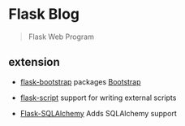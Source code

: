 # Flask Blog

> Flask Web Program



## extension

* [flask-bootstrap](https://travis-ci.org/mbr/flask-bootstrap) packages [Bootstrap](http://getbootstrap.com)

* [flask-script](https://flask-script.readthedocs.io/en/latest/) support for writing external scripts

* [Flask-SQLAlchemy]() Adds SQLAlchemy support
